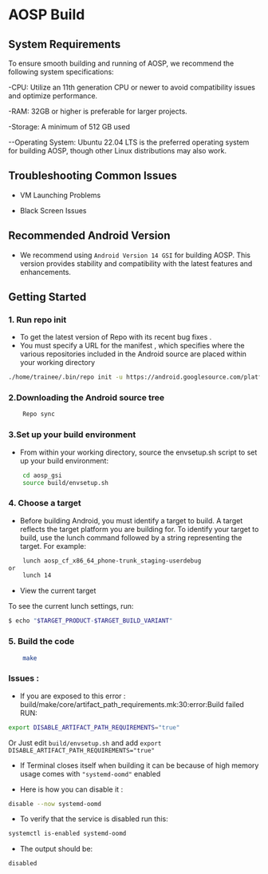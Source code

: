 # AOSP Build 
## System Requirements

To ensure smooth building and running of AOSP, we recommend the following system specifications:

-CPU: Utilize an 11th generation CPU or newer to avoid compatibility issues and optimize performance.

-RAM: 32GB or higher is preferable for larger projects.

-Storage: A minimum of 512 GB used 

--Operating System: Ubuntu 22.04 LTS is the preferred operating system for building AOSP, though other Linux distributions may also work.

## Troubleshooting Common Issues

- VM Launching Problems

- Black Screen Issues

## Recommended Android Version
- We recommend using `Android Version 14 GSI` for building AOSP. This version provides stability and compatibility with the latest features and enhancements.

## Getting Started
### 1. Run repo init 

- To get the latest version of Repo with its recent bug fixes .
- You must specify a URL for the manifest , which specifies where the various repositories included in the Android source are placed within your working directory 
```bash
./home/trainee/.bin/repo init -u https://android.googlesource.com/platform/manifest -b android14-gsi

```
### 2.Downloading the Android source tree

```bash
	Repo sync
```

### 3.Set up your build environment

- From within your working directory, source the envsetup.sh script to set up your build environment:
```bash
	cd aosp_gsi
	source build/envsetup.sh
```
### 4. Choose a target
- Before building Android, you must identify a target to build. A target reflects the target platform you are building for. To identify your target to build, use the lunch command followed by a string representing the target. For example:
```bash
	lunch aosp_cf_x86_64_phone-trunk_staging-userdebug
or 
	lunch 14
```
- View the current target 

To see the current lunch settings, run:

```bash
$ echo "$TARGET_PRODUCT-$TARGET_BUILD_VARIANT"
```
### 5. Build the code 
```bash
	make 
```
### Issues :  
- If you are exposed to this error : build/make/core/artifact_path_requirements.mk:30:error:Build failed RUN:

```bash
export DISABLE_ARTIFACT_PATH_REQUIREMENTS="true"
```
Or
Just edit `build/envsetup.sh` and add `export DISABLE_ARTIFACT_PATH_REQUIREMENTS="true"`


- If Terminal closes itself when building it can be because of high memory usage comes with `"systemd-oomd"` enabled 

- Here is how you can disable it : 

```bash
disable --now systemd-oomd
```
- To verify that the service is disabled run this:

```bash
systemctl is-enabled systemd-oomd
```
- The output should be:

```bash
disabled
```


